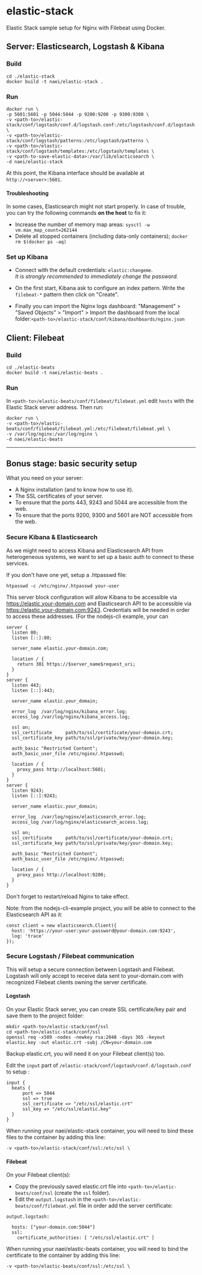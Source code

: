 # elastic-stack

Elastic Stack sample setup for Nginx with Filebeat using Docker.

## Server:  Elasticsearch, Logstash & Kibana

### Build
```
cd ./elastic-stack
docker build -t naei/elastic-stack .
```

### Run
```
docker run \
-p 5601:5601 -p 5044:5044 -p 9200:9200 -p 9300:9300 \
-v <path-to>/elastic-stack/conf/logstash/conf.d/logstash.conf:/etc/logstash/conf.d/logstash.conf \
-v <path-to>/elastic-stack/conf/logstash/patterns:/etc/logstash/patterns \
-v <path-to>/elastic-stack/conf/logstash/templates:/etc/logstash/templates \
-v <path-to-save-elastic-data>:/var/lib/elacticsearch \
-d naei/elastic-stack
```

At this point, the Kibana interface should be available at `http://<server>:5601`.

#### Troubleshooting
In some cases, Elasticsearch might not start properly. In case of trouble, you can try the following commands **on the host** to fix it:
- Increase the number of memory map areas: `sysctl -w vm.max_map_count=262144`
- Delete all stopped containers (including data-only containers); `docker rm $(docker ps -aq)`

### Set up Kibana

- Connect with the default credentials: `elastic:changeme`.  
*It is strongly recommended to immediately change the password.*  

- On the first start, Kibana ask to configure an index pattern. Write the `filebeat-*` pattern then click on "Create".  

- Finally you can import the Nginx logs dashboard: "Management" > "Saved Objects" > "Import" > Import the dashboard from the local folder:`<path-to>/elastic-stack/conf/kibana/dashboards/nginx.json`  

## Client: Filebeat

### Build
```
cd ./elastic-beats
docker build -t naei/elastic-beats .
```

### Run
In `<path-to>/elastic-beats/conf/filebeat/filebeat.yml` edit `hosts` with the Elastic Stack server address.
Then run:  
```
docker run \
-v <path-to>/elastic-beats/conf/filebeat/filebeat.yml:/etc/filebeat/filebeat.yml \
-v /var/log/nginx:/var/log/nginx \
-d naei/elastic-beats
```

-----

## Bonus stage: basic security setup

What you need on your server: 
  - A Nginx installation (and to know how to use it).
  - The SSL certificates of your server.
  - To ensure that the ports 443, 9243 and 5044 are accessible from the web.
  - To ensure that the ports 9200, 9300 and 5601 are NOT accessible from the web.

### Secure Kibana & Elasticsearch

As we might need to access Kibana and Elasticsearch API from heterogeneous systems, we want to set up a basic auth to connect to these services.

If you don't have one yet, setup a .htpasswd file:
```
htpasswd -c /etc/nginx/.htpasswd your-user
```

This server block configuration will allow Kibana to be accessible via https://elastic.your-domain.com and Elasticsearch API to be accessible via https://elastic.your-domain.com:9243. Credentials will be needed in order to access these addresses.
(For the nodejs-cli example, your can 

```
server {
  listen 80;
  listen [::]:80;

  server_name elastic.your-domain.com;

  location / {
    return 301 https://$server_name$request_uri;
  }
}
server {
  listen 443;
  listen [::]:443;

  server_name elastic.your_domain;

  error_log  /var/log/nginx/kibana_error.log;
  access_log /var/log/nginx/kibana_access.log;

  ssl on;
  ssl_certificate     path/to/ssl/certificate/your-domain.crt;
  ssl_certificate_key path/to/ssl/private/key/your-domain.key;

  auth_basic "Restricted Content";
  auth_basic_user_file /etc/nginx/.htpasswd;

  location / {
    proxy_pass http://localhost:5601;
  }
}
server {
  listen 9243;
  listen [::]:9243;

  server_name elastic.your_domain;

  error_log  /var/log/nginx/elasticsearch_error.log;
  access_log /var/log/nginx/elasticsearch_access.log;

  ssl on;
  ssl_certificate     path/to/ssl/certificate/your-domain.crt;
  ssl_certificate_key path/to/ssl/private/key/your-domain.key;

  auth_basic "Restricted Content";
  auth_basic_user_file /etc/nginx/.htpasswd;

  location / {
    proxy_pass http://localhost:9200;
  }
}

```

Don't forget to restart/reload Nginx to take effect.

Note: from the nodejs-cli-example project, you will be able to connect to the Elasticsearch API as it:
```
const client = new elasticsearch.Client({
  host: 'https://your-user:your-password@your-domain.com:9243',
  log: 'trace'
});
```

### Secure Logstash / Filebeat communication

This will setup a secure connection between Logstash and Filebeat. Logstash will only accept to receive data sent to your-domain.com with recognized Filebeat clients owning the server certificate.

#### Logstash

On your Elastic Stack server, you can create SSL certificate/key pair and save them to the project folder:
```
mkdir <path-to>/elastic-stack/conf/ssl
cd <path-to>/elastic-stack/conf/ssl
openssl req -x509 -nodes -newkey rsa:2048 -days 365 -keyout elastic.key -out elastic.crt -subj /CN=your-domain.com
```
Backup elastic.crt, you will need it on your Filebeat client(s) too.

Edit the `input` part of `/elastic-stack/conf/logstash/conf.d/logstash.conf` to setup :
```
input {
  beats {
      port => 5044
      ssl => true
      ssl_certificate => "/etc/ssl/elastic.crt"
      ssl_key => "/etc/ssl/elastic.key"
  }
}
```

When running your naei/elastic-stack container, you will need to bind these files to the container by adding this line:
```
-v <path-to>/elastic-stack/conf/ssl:/etc/ssl \
```

#### Filebeat

On your Filebeat client(s):

- Copy the previously saved elastic.crt file into `<path-to>/elastic-beats/conf/ssl` (create the `ssl` folder).
- Edit the `output.logstash` in the `<path-to>/elastic-beats/conf/filebeat.yml` file in order add the server certificate:
```
output.logstash:

  hosts: ["your-domain.com:5044"]
  ssl:
    certificate_authorities: [ "/etc/ssl/elastic.crt" ]
```

When running your naei/elastic-beats container, you will need to bind the certificate to the container by adding this line:
```
-v <path-to>/elastic-beats/conf/ssl:/etc/ssl \
```

